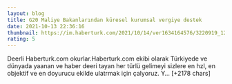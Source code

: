 ```yaml
--- 
layout: blog
title: G20 Maliye Bakanlarından küresel kurumsal vergiye destek
date: 2021-10-13 22:36:16
thumbnail: https://im.haberturk.com/2021/10/14/ver1634164576/3220919_1200x627.jpg
rating: 5
---
```

Deerli Haberturk.com okurlar.Haberturk.com ekibi olarak Türkiyede ve dünyada yaanan ve haber deeri tayan her türlü gelimeyi sizlere en hzl, en objektif ve en doyurucu ekilde ulatrmak için çalyoruz. Y… [+2178 chars]